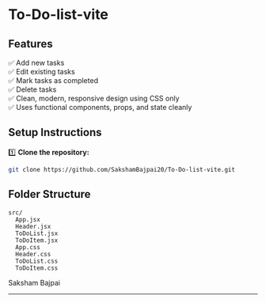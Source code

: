 # To-Do-list-vite 
## Features
✅ Add new tasks  
✅ Edit existing tasks  
✅ Mark tasks as completed  
✅ Delete tasks  
✅ Clean, modern, responsive design using CSS only  
✅ Uses functional components, props, and state cleanly

## Setup Instructions

1️⃣ **Clone the repository:**
```bash
git clone https://github.com/SakshamBajpai20/To-Do-list-vite.git
```


## Folder Structure
```
src/
  App.jsx
  Header.jsx
  ToDoList.jsx
  ToDoItem.jsx
  App.css
  Header.css
  ToDoList.css
  ToDoItem.css
```
Saksham Bajpai

---
